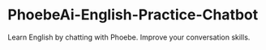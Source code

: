 # PhoebeAi-English-Practice-Chatbot
Learn English by chatting with Phoebe. Improve your conversation skills.
